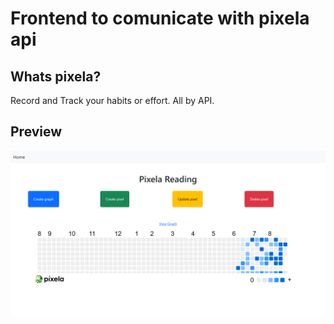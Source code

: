 # Frontend to comunicate with pixela api

## Whats pixela?
<p>Record and Track your habits or effort. All by API.</p>

## Preview
<img src="preview.png"/>